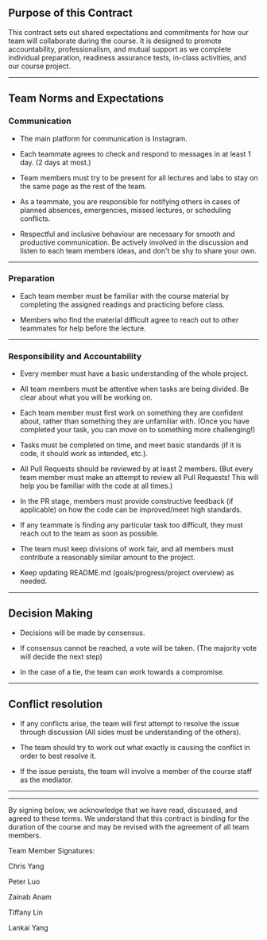 ## Purpose of this Contract

This contract sets out shared expectations and commitments for how our team will collaborate during the course. It is designed to promote accountability, professionalism, and mutual support as we complete individual preparation, readiness assurance tests, in-class activities, and our course project.

---
## Team Norms and Expectations

### Communication

* The main platform for communication is Instagram.

* Each teammate agrees to check and respond to messages in at least 1 day. (2 days at most.) 

* Team members must try to be present for all lectures and labs to stay on the same page as the rest of the team.

* As a teammate, you are responsible for notifying others in cases of planned absences, emergencies, missed lectures, or scheduling conflicts.

* Respectful and inclusive behaviour are necessary for smooth and productive communication. Be actively involved in the discussion and listen to each team members ideas, and don't be shy to share your own.

---

### Preparation

* Each team member must be familiar with the course material by completing the assigned readings and practicing before class.

* Members who find the material difficult agree to reach out to other teammates for help before the lecture.

---

### Responsibility and Accountability

* Every member must have a basic understanding of the whole project.

* All team members must be attentive when tasks are being divided. Be clear about what you will be working on.

* Each team member must first work on something they are confident about, rather than something they are unfamiliar with. (Once you have completed your task, you can move on to something more challenging!)

* Tasks must be completed on time, and meet basic standards (if it is code, it should work as intended, etc.).

* All Pull Requests should be reviewed by at least 2 members. (But every team member must make an attempt to review all Pull Requests! This will help you be familiar with the code at all times.)

* In the PR stage, members must provide constructive feedback (if applicable) on how the code can be improved/meet high standards.

* If any teammate is finding any particular task too difficult, they must reach out to the team as soon as possible.

* The team must keep divisions of work fair, and all members must contribute a reasonably similar amount to the project.

* Keep updating README.md (goals/progress/project overview) as needed.


---

## Decision Making

* Decisions will be made by consensus.

* If consensus cannot be reached, a vote will be taken. (The majority vote will decide the next step)

* In the case of a tie, the team can work towards a compromise.

---
## Conflict resolution

* If any conflicts arise, the team will first attempt to resolve the issue through discussion (All sides must be understanding of the others).

* The team should try to work out what exactly is causing the conflict in order to best resolve it.

* If the issue persists, the team will involve a member of the course staff as the mediator.

---


---

By signing below, we acknowledge that we have read, discussed, and agreed to these terms. We understand that this contract is binding for the duration of the course and may be revised with the agreement of all team members.

Team Member Signatures:

Chris Yang

Peter Luo

Zainab Anam

Tiffany Lin

Lankai Yang
